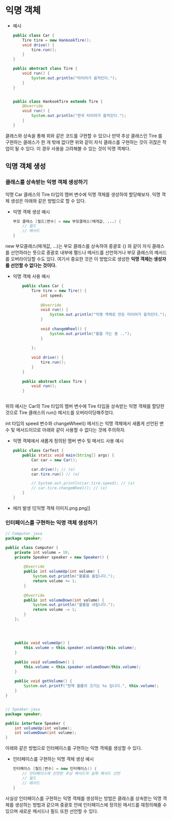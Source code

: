 # 익명 객체

- 예시
	```java
	public class Car {
		Tire tire = new HankookTire();
		void drive() {
			tire.run();
		}
	}
	
	public abstract class Tire {
		void run() {
			System.out.println("타이어가 움직인다.");
		}
	}
	
	
	public class HankookTire extends Tire {
		@Override
		void run() {
			System.out.println("한국 타이어가 움직인다.");
		}
	}
	```
	
클래스와 상속을 통해 위와 같은 코드를 구현할 수 있으나 만약 추상 클래스인 Tire 를 구현하는 클래스가 한 개 밖에 없다면 위와 같이 자식 클래스를 구현하는 것이 귀찮은 작업이 될 수 있다. 이 경우 사용을 고려해볼 수 있는 것이 익명 객체다. 

## 익명 객체 생성

### 클래스를 상속받는 익명 객체 생성하기

익명 Car 클래스의 Tire 타입의 멤버 변수에 익명 객체를 생성하여 할당해보자. 익명 객체 생성은 아래와 같은 방법으로 할 수 있다.

- 익명 객체 생성 예시
	```java
	부모 클래스 [필드|변수] = new 부모클래스(매개값, ...) {
		// 필드
		// 메서드
	}
	```

new 부모클래스(매개값, ...)는 부모 클래스를 상속하여 중괄호 {} 와 같이 자식 클래스를 선언하라는 뜻으로 중괄호 내부에 팰드나 메서드를 선언하거나 부모 클래스의 메서드를 오버라이딩할 수도 있다. 여기서 중요한 것은 이 방법으로 생성한 **익명 객체는 생성자를 선언할 수 없다는 것이다.**


- 익명 객체 사용 예시
	```java
		public class Car {
			Tire tire = new Tire() {
				int speed;
			
				@Override
				void run() {
					System.out.println("익명 객체로 만든 타이어가 움직인다.");
				}
				
				void changeWheel() {
					System.out.println("휠을 가는 중 ..");
				}
				
			};
			
			void drive() {
				tire.run();
			}
		}
		
		public abstract class Tire {
			void run();
		}
		
	```

위의 예시는 Car의 Tire 타입의 멤버 변수에  Tire 타입을 상속받는 익명 객체를 할당한 것으로 Tire 클래스의 run() 메서드를 오버라이딩해주었다.

int 타입의 speed 변수와 changeWheel() 메서드는 익명 객체에서 새롭게 선언된 변수 및 메서드이므로 아래와 같이 사용할 수 없다는 것에 주의하자.

- 익명 객체에서 새롭게 정의된 멤버 변수 및 메서드 사용 예시
	```java
	public class CarTest {
		public static void main(String[] args) {
			Car car = new Car();
	
			car.drive(); // (o)
			car.tire.run() // (o)
	
			// System.out.println(car.tire.speed); // (x)
			// car.tire.changeWheel(); // (x)
		}
	}
	```


- 에러 발생
	![[익명 객체 이미지.png.png]]

### 인터페이스를 구현하는 익명 객체 생성하기

```java
// Computer.java
package speaker;

public class Computer {
	private int volume = 10;
	private Speaker speaker = new Speaker() {
	
		@Override
		public int volumeUp(int volume) {
			System.out.println("볼륨을 올립니다.");
			return volume += 1;
		}
		
		@Override
		public int volumeDown(int volume) {
			System.out.println("볼륨을 내립니다.");
			return volume -= 1;	
		}
	};
	
	  
	  
	
	public void volumeUp() {
		this.volume = this.speaker.volumeUp(this.volume);
	}
	
	public void volumeDown() {
		this.volume = this.speaker.volumeDown(this.volume);
	}
	
	public void getVolume() {
		System.out.printf("현재 볼륨의 크기는 %s 입니다.", this.volume);
	}
}


// Speaker.java
package speaker;

public interface Speaker {
	int volumeUp(int volume);
	int volumeDown(int volume);
}
```

아래와 같은 방법으로 인터페이스를 구현하는 익명 객체를 생성할 수 있다.

- 인터페이스를 구현하는 익명 객체 생성 예시
	```java
	인터페이스 [필드|변수] = new 인터페이스() {
		// 인터페이스에 선언된 추상 메서드의 실체 메서드 선언
		// 필드
		// 메서드
	}
	```

사실상 인터페이스를 구현하는 익명 객체를 생성하는 방법은 클래스를 상속받는 익명 객체를 생성하는 방법과 같으며 중괄호 안에 인터페이스에 정의된 메서드를 재정의해줄 수 있으며 새로운 메서드나 필드 또한 선언할 수 있다.




